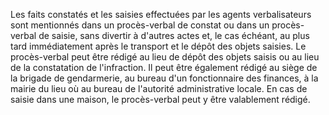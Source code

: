 Les faits constatés et les saisies effectuées par les
agents verbalisateurs sont mentionnés dans un procès-verbal de constat
ou dans un procès-verbal de saisie, sans divertir à d'autres actes et,
le cas échéant, au plus tard immédiatement après le transport et le
dépôt des objets saisies.
Le procès-verbal peut être rédigé au lieu de dépôt des objets saisis ou
au lieu de la constatation de l'infraction. Il peut être également
rédigé au siège de la brigade de gendarmerie, au bureau d'un
fonctionnaire des finances, à la mairie du lieu où au bureau de
l'autorité administrative locale.
En cas de saisie dans une maison, le procès-verbal peut y être
valablement rédigé.